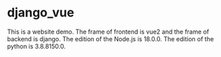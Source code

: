 # django_vue
This is a website demo. 
The frame of frontend is vue2 and the frame of backend is django. 
The edition of the Node.js is 18.0.0. 
The edition of the python is 3.8.8150.0. 
